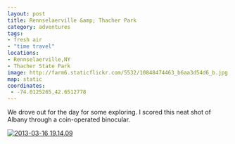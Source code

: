 ```yaml
---
layout: post
title: Rennselaerville &amp; Thacher Park
category: adventures
tags:
- fresh air
- "time travel"
locations: 
- Rennselaerville,NY
- Thacher State Park
image: http://farm6.staticflickr.com/5532/10848474463_b6aa3d54d6_b.jpg
map: static
coordinates:
 - -74.0125265,42.6512778
---
```


We drove out for the day for some exploring. I scored this neat shot of Albany through a coin-operated binocular.

<div class="photos">
<a href="http://www.flickr.com/photos/katydecorah/10848474463/" title="2013-03-16 19.14.09 by katydecorah, on Flickr">
<img src="http://farm6.staticflickr.com/5532/10848474463_b6aa3d54d6_b.jpg" alt="2013-03-16 19.14.09"></a>
</div>